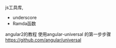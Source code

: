 js工具库,
* underscore
* Ramda函数


angular2的教程
使用angular-universal 的第一步步骤
https://github.com/angular/universal